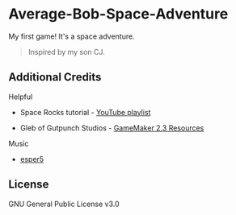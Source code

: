 # Average-Bob-Space-Adventure

My first game! It's a space adventure.

> Inspired by my son CJ.

## Additional Credits

Helpful

- Space Rocks tutorial - [YouTube playlist](https://www.youtube.com/playlist?list=PLhIbBGhnxj5JcbfoxS_CWTnImRL_wB_Wg)

- Gleb of Gutpunch Studios - [GameMaker 2.3 Resources](https://docs.google.com/document/d/1wUm8FZPm8AKLZgC-P76TPJAMXs0EN2s5mJGvvUFwycw/edit#heading=h.7n16271v90wv)

Music

- [esper5](https://www.fiverr.com/esper5)

## License

GNU General Public License v3.0